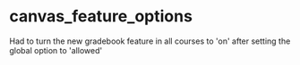 # canvas_feature_options
Had to turn the new gradebook feature in all courses to 'on' after setting the global option to 'allowed'

